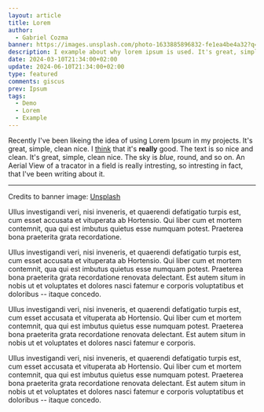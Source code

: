 ```yaml
---
layout: article
title: Lorem
author:
  - Gabriel Cozma
banner: https://images.unsplash.com/photo-1633885896832-fe1ea4be4a32?q=80&w=2838&auto=format&fit=crop&ixlib=rb-4.0.3&ixid=M3wxMjA3fDB8MHxwaG90by1wYWdlfHx8fGVufDB8fHx8fA%3D%3D
description: I example about why lorem ipsum is used. It's great, simple, clean nice. Lorem ipsum dolor sit amet, consectetur adipiscing elit, sed do eiusmod tempor incididunt ut labore et dolore magnam aliquam quaerat voluptatem. Ut enim aeque doleamus animo, cum corpore dolemus, fieri tamen permagna accessio potest, si aliquod aeternum et infinitum impendere malum.
date: 2024-03-10T21:34:00+02:00
update: 2024-06-10T21:34:00+02:00
type: featured
comments: giscus
prev: Ipsum
tags:
  - Demo
  - Lorem
  - Example
---
```


Recently I've been likeing the idea of using Lorem Ipsum in my projects. It's great, simple, clean nice. I [think](https://example.org) that it's **really** good. The text is so nice and clean. It's great, simple, clean nice. The sky is _blue_, round, and so on. An Aerial View of a tracator in a field is really intresting, so intresting in fact, that I've been writing about it.

---

Credits to banner image: [Unsplash](https://unsplash.com/photos/an-aerial-view-of-a-tractor-in-a-field-FMzEdpO3Rko)

Ullus investigandi veri, nisi inveneris, et quaerendi defatigatio turpis est, cum esset accusata et vituperata ab Hortensio. Qui liber cum et mortem contemnit, qua qui est imbutus quietus esse numquam potest. Praeterea bona praeterita grata recordatione.

Ullus investigandi veri, nisi inveneris, et quaerendi defatigatio turpis est, cum esset accusata et vituperata ab Hortensio. Qui liber cum et mortem contemnit, qua qui est imbutus quietus esse numquam potest. Praeterea bona praeterita grata recordatione renovata delectant. Est autem situm in nobis ut et voluptates et dolores nasci fatemur e corporis voluptatibus et doloribus -- itaque concedo.

Ullus investigandi veri, nisi inveneris, et quaerendi defatigatio turpis est, cum esset accusata et vituperata ab Hortensio. Qui liber cum et mortem contemnit, qua qui est imbutus quietus esse numquam potest. Praeterea bona praeterita grata recordatione renovata delectant. Est autem situm in nobis ut et voluptates et dolores nasci fatemur e corporis.

Ullus investigandi veri, nisi inveneris, et quaerendi defatigatio turpis est, cum esset accusata et vituperata ab Hortensio. Qui liber cum et mortem contemnit, qua qui est imbutus quietus esse numquam potest. Praeterea bona praeterita grata recordatione renovata delectant. Est autem situm in nobis ut et voluptates et dolores nasci fatemur e corporis voluptatibus et doloribus -- itaque concedo.
